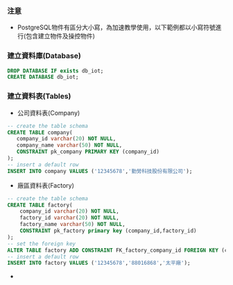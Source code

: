 ### 注意
- PostgreSQL物件有區分大小寫，為加速教學使用，以下範例都以小寫符號進行(包含建立物件及操控物件)
### 建立資料庫(Database)
``` sql
DROP DATABASE IF exists db_iot;
CREATE DATABASE db_iot;
```
### 建立資料表(Tables)
- 公司資料表(Company)
 ``` sql
-- create the table schema
CREATE TABLE company(
	company_id varchar(20) NOT NULL,
	company_name varchar(50) NOT NULL,
	CONSTRAINT pk_company PRIMARY KEY (company_id)
);
-- insert a default row
INSERT INTO company VALUES ('12345678','勤勞科技股份有限公司');
```
- 廠區資料表(Factory)
``` sql
-- create the table schema
CREATE TABLE factory(
	company_id varchar(20) NOT NULL,
	factory_id varchar(20) NOT NULL,
	factory_name varchar(50) NOT NULL,
	CONSTRAINT pk_factory primary key (company_id,factory_id)
);
-- set the foreign key
ALTER TABLE factory ADD CONSTRAINT FK_factory_company_id FOREIGN KEY (company_id) REFERENCES company(company_id) ON UPDATE CASCADE ON DELETE RESTRICT; 
-- insert a default row
INSERT INTO factory VALUES ('12345678','88016868','太平廠');
```
- 
